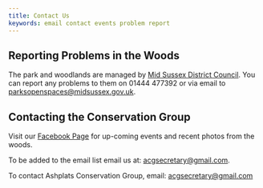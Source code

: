 ```yaml
---
title: Contact Us
keywords: email contact events problem report
---
```


## Reporting Problems in the Woods

The park and woodlands are managed by <a href="http://www.midsussex.gov.uk/" target="_blank" rel="noopener noreferrer">Mid Sussex District Council</a>.
You can report any problems to them on 01444 477392 or via email to [parksopenspaces@midsussex.gov.uk](mailto:parksopenspaces@midsussex.gov.uk").

## Contacting the Conservation Group

Visit our [Facebook Page](https://www.facebook.com/Ashplats-Conservation-Group-115414828555180) for up-coming events and recent photos from the woods.

To be added to the email list email us at: <a href="mailto:acgsecretary@gmail.com">acgsecretary@gmail.com</a>.

To contact Ashplats Conservation Group, email: <a href="mailto:acgsecretary@gmail.com">acgsecretary@gmail.com</a>